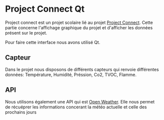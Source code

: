 # Project Connect Qt

Project connect est un projet scolaire lié au projet [Project Connect](https://github.com/jorisoffouga/project_connect). Cette partie concerne l'affichage graphique du projet et d'afficher les données présent sur le projet.

Pour faire cette interface nous avons utilisé Qt.

## Capteur

Dans le projet nous disposons de différents capteurs qui renvoie différentes données: Température, Humidité, Préssion, Co2, TVOC, Flamme.

## API

Nous utilisons également une API qui est [Open Weather](https://openweathermap.org/). Elle nous permet de récuéprer les informations concerant la météo actuelle et celle des prochains jours